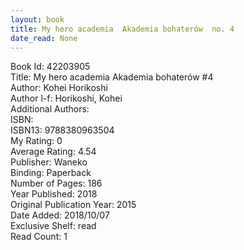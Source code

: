 ```yaml
---
layout: book
title: My hero academia  Akademia bohaterów  no. 4
date_read: None
---
```


Book Id: 42203905<br />
Title: My hero academia  Akademia bohaterów #4<br />
Author: Kohei Horikoshi<br />
Author l-f: Horikoshi, Kohei<br />
Additional Authors: <br />
ISBN: <br />
ISBN13: 9788380963504<br />
My Rating: 0<br />
Average Rating: 4.54<br />
Publisher: Waneko<br />
Binding: Paperback<br />
Number of Pages: 186<br />
Year Published: 2018<br />
Original Publication Year: 2015<br />
Date Added: 2018/10/07<br />
Exclusive Shelf: read<br />
Read Count: 1<br />

